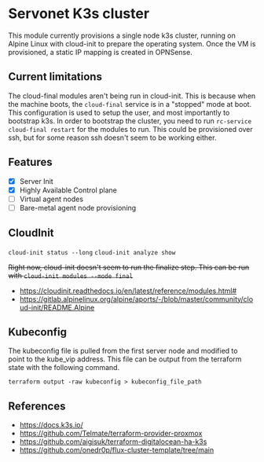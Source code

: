 # Servonet K3s cluster

This module currently provisions a single node k3s cluster, running on Alpine Linux with cloud-init to prepare the operating system. Once the VM is provisioned, a static IP mapping is created in OPNSense.

## Current limitations

The cloud-final modules aren't being run in cloud-init. This is because when the machine boots, the `cloud-final` service is in a "stopped" mode at boot. This configuration is used to setup the user, and most importantly to bootstrap k3s. In order to bootstrap the cluster, you need to run `rc-service cloud-final restart` for the modules to run. This could be provisioned over ssh, but for some reason ssh doesn't seem to be working either.

## Features

- [x] Server Init
- [x] Highly Available Control plane
- [ ] Virtual agent nodes
- [ ] Bare-metal agent node provisioning

## CloudInit

`cloud-init status --long`
`cloud-init analyze show`

~~Right now, cloud-init doesn't seem to run the finalize step. This can be run with `cloud-init modules --mode final`~~

- https://cloudinit.readthedocs.io/en/latest/reference/modules.html#
- https://gitlab.alpinelinux.org/alpine/aports/-/blob/master/community/cloud-init/README.Alpine

## Kubeconfig

The kubeconfig file is pulled from the first server node and modified to point to the kube_vip address. This file can be output from the terraform state with the following command.

`terraform output -raw kubeconfig > kubeconfig_file_path`

## References

- https://docs.k3s.io/
- https://github.com/Telmate/terraform-provider-proxmox
- https://github.com/aigisuk/terraform-digitalocean-ha-k3s
- https://github.com/onedr0p/flux-cluster-template/tree/main
